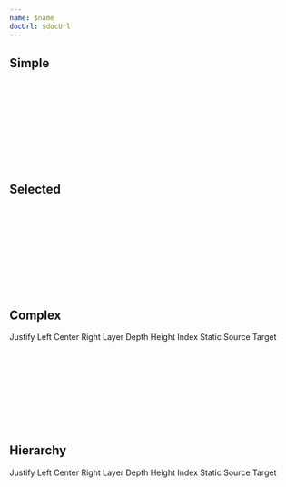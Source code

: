 ```yaml
---
name: $name
docUrl: $docUrl
---
```


<script lang="ts">
	import { scaleTime, scaleSequential } from 'd3-scale';
	import { hierarchy } from 'd3-hierarchy';
	import { interpolateCool } from 'd3-scale-chromatic';
	import { extent } from 'd3-array';
	import { format } from 'date-fns';

	import { Field, ToggleGroup, ToggleOption } from 'svelte-ux';
	import { formatDate, PeriodType } from 'svelte-ux/utils/date';

	import Preview from '$lib/docs/Preview.svelte';
	import RangeField from '$lib/docs/RangeField.svelte';

	import Chart, { Svg } from '$lib/components/Chart.svelte';
	import Group from '$lib/components/Group.svelte';
	import Link from '$lib/components/Link.svelte';
	import Rect from '$lib/components/Rect.svelte';
	import Sankey from '$lib/components/Sankey.svelte';
	import Text from '$lib/components/Text.svelte';

	import { simpleData, complexData, greenhouse } from '../_data/graph';
	import { complexData as hierarchyComplexData } from '../_data/hierarchy'
	import { graphFromHierarchy, graphFromNode } from '$lib/utils/graph';

	const colorScale = scaleSequential(interpolateCool)
	
	let highlightLinkIndexes = [];
	let nodeAlign = 'justify';
	let nodePadding = 4;
	let nodeWidth = 10;
	let nodeColorBy = 'layer';
	let linkColorBy = 'static';

	$: linkOpacity = linkColorBy === 'static' ? 
	{
		default: 0.1,
		hover: 0.1,
		other: 0.01,
	} : {
		default: 0.2,
		hover: 0.2,
		other: 0.01,
	};

	const complexDataHierarchy = hierarchy(hierarchyComplexData)
		.sum((d) => d.value)
		.sort((a, b) => b.value - a.value);

	$: hierarchyGraph = graphFromHierarchy(complexDataHierarchy);

	let selectedNode = null
	$: selectedNode && console.log(graphFromNode(selectedNode))
</script>

## Simple

<Preview>
	<div class="h-[400px] p-4 border rounded">
		<Chart data={simpleData}>
			<Svg>
				<Sankey nodeId={d => d.id} let:links let:nodes>
					{#each links as link}
						<Link sankey data={link} stroke="#ddd" stroke-opacity={0.5} stroke-width={link.width} />
					{/each}
					{#each nodes as node (node.id)}
						{@const nodeWidth = node.x1 - node.x0}
						{@const nodeHeight = node.y1 - node.y0}
						<Group x={node.x0} y={node.y0}>
							<Rect
								width={nodeWidth}
								height={nodeHeight}
								class="fill-blue-500"
							/>
							<Text
								value={node.id}
								x={node.height === 0 ? -4 : nodeWidth + 4}
								y={nodeHeight / 2}
								textAnchor={node.height === 0 ? 'end' : 'start'}
								verticalAnchor="middle"
							/>
						</Group>
					{/each}
				</Sankey>
			</Svg>
		</Chart>
	</div>
</Preview>

## Selected

<Preview>
	<div class="h-[600px] p-4 border rounded">
		<Chart data={selectedNode ? graphFromNode(selectedNode) : greenhouse}>
			<Svg>
				<Sankey nodeId={d => d.name} nodeWidth={8} let:links let:nodes>
    				{#each links as link (link.source.name + '-' + link.target.name)}
    					<Link sankey data={link} stroke="#ddd" stroke-opacity={0.5} stroke-width={link.width} tweened />
    				{/each}
    				{#each nodes as node (node.name)}
    					{@const nodeWidth = node.x1 - node.x0}
    					{@const nodeHeight = node.y1 - node.y0}
    					<Group x={node.x0} y={node.y0} tweened on:click={() => {
								selectedNode = (node === selectedNode || node.sourceLinks.length === 0) ? null : node}}>
    						<Rect
    							width={nodeWidth}
    							height={nodeHeight}
    							class="fill-blue-500"
									tweened
    						/>
    						<Text
    							value={node.name}
    							x={node.height === 0 ? -4 : nodeWidth + 4}
    							y={nodeHeight / 2}
    							textAnchor={node.height === 0 ? 'end' : 'start'}
    							verticalAnchor="middle"
    						/>
    					</Group>
    				{/each}
    			</Sankey>
    		</Svg>
    	</Chart>
    </div>
</Preview>

## Complex

<div class="grid grid-flow-col gap-4 mb-4">
	<Field label="Align">
		<ToggleGroup bind:value={nodeAlign} contained classes={{ root: 'w-full', options: 'w-full' }}>
			<ToggleOption value="justify">Justify</ToggleOption>
			<ToggleOption value="left">Left</ToggleOption>
			<ToggleOption value="center">Center</ToggleOption>
			<ToggleOption value="right">Right</ToggleOption>
		</ToggleGroup>
	</Field>
	<Field label="Node Color">
		<ToggleGroup bind:value={nodeColorBy} contained classes={{ root: 'w-full', options: 'w-full' }}>
			<ToggleOption value="layer">Layer</ToggleOption>
			<ToggleOption value="depth">Depth</ToggleOption>
			<ToggleOption value="height">Height</ToggleOption>
			<ToggleOption value="index">Index</ToggleOption>
		</ToggleGroup>
	</Field>
	<Field label="Link Color">
		<ToggleGroup bind:value={linkColorBy} contained classes={{ root: 'w-full', options: 'w-full' }}>
			<ToggleOption value="static">Static</ToggleOption>
			<ToggleOption value="source">Source</ToggleOption>
			<ToggleOption value="target">Target</ToggleOption>
		</ToggleGroup>
	</Field>
	<RangeField label="Node Padding" bind:value={nodePadding} max={20} />
	<RangeField label="Node Width" bind:value={nodeWidth} max={20} />
</div>

<Preview>
	<div class="h-[800px] p-4 border rounded">
		<Chart data={complexData} padding={{ right: 100 }}>
			<Svg>
				<Sankey
					{nodeAlign}
					{nodePadding}
					{nodeWidth}
					let:links
					let:nodes
					on:update={e => {
						// Calculate domain extents from Sankey data
						// TODO: Update as 'nodeColorBy' changes
						const extents = extent(e.detail.nodes, d => d[nodeColorBy]);
						colorScale.domain(extents);
					}}
				>
					{#each links as link, i}
						<Link
							sankey
							data={link}
							stroke={linkColorBy === 'static' ? "black" : colorScale(link[linkColorBy][nodeColorBy])}
							stroke-opacity={highlightLinkIndexes.length ? highlightLinkIndexes.includes(i) ? linkOpacity.hover : linkOpacity.other : linkOpacity.default}
							stroke-width={link.width}
							on:mouseover={() => highlightLinkIndexes = [i]}
							on:mouseout={() => highlightLinkIndexes = []}
							tweened
						/>
					{/each}
					{#each nodes as node}
						{@const nodeWidth = node.x1 - node.x0}
						{@const nodeHeight = node.y1 - node.y0}
						<Group x={node.x0} y={node.y0} tweened>
							<Rect
								width={nodeWidth}
								height={nodeHeight}
								fill={colorScale(node[nodeColorBy])}
								fill-opacity={0.5}
								on:mouseover={() => {
									highlightLinkIndexes = [
										...node.sourceLinks.map((l) => l.index),
										...node.targetLinks.map((l) => l.index),
									];
								}}
								on:mouseout={() => highlightLinkIndexes = []}
								tweened
							/>
							<Text
								value={node.name}
								x={nodeWidth + 4}
								y={nodeHeight / 2}
								dy={-2}
								verticalAnchor="middle"
								style="font-size: .6rem"
							/>
						</Group>
					{/each}
				</Sankey>
			</Svg>
		</Chart>
	</div>
</Preview>

## Hierarchy

<div class="grid grid-flow-col gap-4 mb-4">
	<Field label="Align">
		<ToggleGroup bind:value={nodeAlign} contained classes={{ root: 'w-full', options: 'w-full' }}>
			<ToggleOption value="justify">Justify</ToggleOption>
			<ToggleOption value="left">Left</ToggleOption>
			<ToggleOption value="center">Center</ToggleOption>
			<ToggleOption value="right">Right</ToggleOption>
		</ToggleGroup>
	</Field>
	<Field label="Node Color">
		<ToggleGroup bind:value={nodeColorBy} contained classes={{ root: 'w-full', options: 'w-full' }}>
			<ToggleOption value="layer">Layer</ToggleOption>
			<ToggleOption value="depth">Depth</ToggleOption>
			<ToggleOption value="height">Height</ToggleOption>
			<ToggleOption value="index">Index</ToggleOption>
		</ToggleGroup>
	</Field>
	<Field label="Link Color">
		<ToggleGroup bind:value={linkColorBy} contained classes={{ root: 'w-full', options: 'w-full' }}>
			<ToggleOption value="static">Static</ToggleOption>
			<ToggleOption value="source">Source</ToggleOption>
			<ToggleOption value="target">Target</ToggleOption>
		</ToggleGroup>
	</Field>
	<RangeField label="Node Padding" bind:value={nodePadding} max={20} />
	<RangeField label="Node Width" bind:value={nodeWidth} max={20} />
</div>

<Preview>
	<div class="h-[2000px] p-4 border rounded">
		<Chart data={hierarchyGraph} padding={{ right: 100 }}>
			<Svg>
				<Sankey
					{nodeAlign}
					{nodePadding}
					{nodeWidth}
					let:links
					let:nodes
					on:update={e => {
						// Calculate domain extents from Sankey data
						// TODO: Update as 'nodeColorBy' changes
						const extents = extent(e.detail.nodes, d => d[nodeColorBy]);
						colorScale.domain(extents);
					}}
				>
					{#each links as link, i}
						<Link
							sankey
							data={link}
							stroke={linkColorBy === 'static' ? "black" : colorScale(link[linkColorBy][nodeColorBy])}
							stroke-opacity={highlightLinkIndexes.length ? highlightLinkIndexes.includes(i) ? linkOpacity.hover : linkOpacity.other : linkOpacity.default}
							stroke-width={link.width}
							on:mouseover={() => highlightLinkIndexes = [i]}
							on:mouseout={() => highlightLinkIndexes = []}
							tweened
						/>
					{/each}
					{#each nodes as node}
						{@const nodeWidth = node.x1 - node.x0}
						{@const nodeHeight = node.y1 - node.y0}
						<Group x={node.x0} y={node.y0} tweened>
							<Rect
								width={nodeWidth}
								height={nodeHeight}
								fill={colorScale(node[nodeColorBy])}
								fill-opacity={0.5}
								on:mouseover={() => {
									highlightLinkIndexes = [
										...node.sourceLinks.map((l) => l.index),
										...node.targetLinks.map((l) => l.index),
									];
								}}
								on:mouseout={() => highlightLinkIndexes = []}
								tweened
							/>
							<Text
								value={node.data.name}
								x={nodeWidth + 4}
								y={nodeHeight / 2}
								dy={-2}
								verticalAnchor="middle"
								style="font-size: .6rem"
							/>
						</Group>
					{/each}
				</Sankey>
			</Svg>
		</Chart>
	</div>
</Preview>
